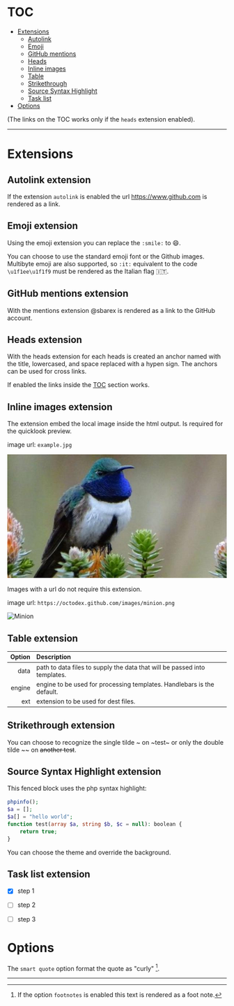 # TOC

- [Extensions](#extensions)
    - [Autolink](#autolink-extension)
    - [Emoji](#emoji-extension)
    - [GitHub mentions](#github-mentions-extension)
    - [Heads](#heads-extension)
    - [Inline images](#inline-images-extension)
    - [Table](#table-extension)
    - [Strikethrough](#strikethrough-extension)
    - [Source Syntax Highlight](#source-syntax-highlight-extension)
    - [Task list](#task-list-extension)
- [Options](#options)

(The links on the TOC works only if the `heads` extension enabled).

---

#  Extensions

## Autolink extension

If the extension `autolink` is enabled the url https://www.github.com is rendered as a link.

## Emoji extension

Using the emoji extension you can replace the `:smile:` to :smile:. 

You can choose to use the standard emoji font or the Github images.
Multibyte emoji are also supported, so `:it:` equivalent to the code `\u1f1ee\u1f1f9` must be rendered as the Italian flag :it:.

## GitHub mentions extension

With the mentions extension @sbarex is rendered as a link to the GitHub account.

## Heads extension

With the heads extension for each heads is created an anchor named with the title, lowercased, and space replaced with a hypen sign.
The anchors can be used for cross links. 

If enabled the links inside the [TOC](#toc) section works. 

## Inline images extension

The extension embed the local image inside the html output. Is required for the quicklook preview.


image url: `example.jpg`

![Colibrì](example.jpg)


Images with a url do not require this extension.

image url: `https://octodex.github.com/images/minion.png`

![Minion](https://octodex.github.com/images/minion.png)


## Table extension
| Option | Description |
| ------:| :-----------|
| data   | path to data files to supply the data that will be passed into templates. |
| engine | engine to be used for processing templates. Handlebars is the default. |
| ext    | extension to be used for dest files. |


## Strikethrough extension
You can choose to recognize the single tilde \~ on ~test~ or only the double tilde \~\~ on ~~another test~~.

## Source Syntax Highlight extension

This fenced block uses the php syntax highlight:

```php
phpinfo();
$a = [];
$a[] = "hello world";
function test(array $a, string $b, $c = null): boolean {
    return true;
}
```

You can choose the theme and override the background.

## Task list extension
* [x] step 1
* [ ] step 2 
* [ ] step 3


# Options

The `smart quote` option format the quote as "curly" [^footnote1].

---
[^footnote1]: If the option `footnotes` is enabled this text is rendered as a foot note. 

